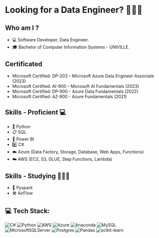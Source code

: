 # <p align="left"> Looking for a Data Engineer? 👨🏻‍💻 </p> 

## Who am I ?
- 💻 Software Developer, Data Engineer. 
- 🎓 Bachelor of Computer Information Systems - UNIVILLE.


## Certificated
- Microsoft Certified: DP-203 – Microsoft Azure Data Engineer Associate (2023)
- Microsoft Certified: AI-900 – Microsoft AI Fundamentals (2023)
- Microsoft Certified: DP-900 - Azure Data Fundamentals (2022)
- Microsoft Certified: AZ-900 - Azure Fundamentals (2021)


## Skills - Proficient 💻
- 🐍 Python  
- 📋 SQL 
- 🧮 Power BI 
- #️⃣ C#
- ☁️ Azure (Data Factory, Storage, Database, Web Apps, Functions)
- ☁️ AWS (EC2, S3, GLUE, Step Functions, Lambda)

## Skills - Studying 👨🏻‍🎓
- 🎇 Pyspark
- 🛠️ AirFlow

## 💻 Tech Stack:
![C#](https://img.shields.io/badge/c%23-%23239120.svg?style=for-the-badge&logo=c-sharp&logoColor=white) ![Python](https://img.shields.io/badge/python-3670A0?style=for-the-badge&logo=python&logoColor=ffdd54) ![AWS](https://img.shields.io/badge/AWS-%23FF9900.svg?style=for-the-badge&logo=amazon-aws&logoColor=white) ![Azure](https://img.shields.io/badge/azure-%230072C6.svg?style=for-the-badge&logo=azure-devops&logoColor=white) ![Anaconda](https://img.shields.io/badge/Anaconda-%2344A833.svg?style=for-the-badge&logo=anaconda&logoColor=white) ![MySQL](https://img.shields.io/badge/mysql-%2300f.svg?style=for-the-badge&logo=mysql&logoColor=white) ![MicrosoftSQLServer](https://img.shields.io/badge/Microsoft%20SQL%20Sever-CC2927?style=for-the-badge&logo=microsoft%20sql%20server&logoColor=white) ![Postgres](https://img.shields.io/badge/postgres-%23316192.svg?style=for-the-badge&logo=postgresql&logoColor=white) ![Pandas](https://img.shields.io/badge/pandas-%23150458.svg?style=for-the-badge&logo=pandas&logoColor=white) ![scikit-learn](https://img.shields.io/badge/scikit--learn-%23F7931E.svg?style=for-the-badge&logo=scikit-learn&logoColor=white)
